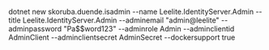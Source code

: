 dotnet new skoruba.duende.isadmin --name Leelite.IdentityServer.Admin --title Leelite.IdentityServer.Admin --adminemail "admin@leelite" --adminpassword "Pa$$word123" --adminrole Admin --adminclientid AdminClient --adminclientsecret AdminSecret --dockersupport true